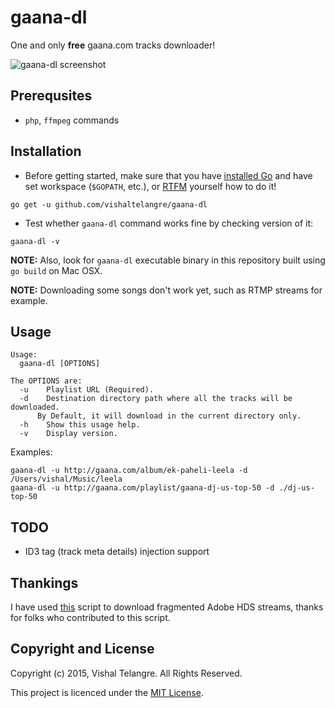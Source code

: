 # gaana-dl

One and only **free** gaana.com tracks downloader!

![gaana-dl screenshot](https://raw.github.com/vishaltelangre/gaana-dl/master/preview.png)

## Prerequsites
- `php`, `ffmpeg` commands

## Installation

- Before getting started, make sure that you have [installed Go](http://golang.org/doc/install) and have set workspace (`$GOPATH`, etc.), or [RTFM](http://golang.org/doc/code.html) yourself how to do it!

```
go get -u github.com/vishaltelangre/gaana-dl
```

- Test whether `gaana-dl` command works fine by checking version of it:

```
gaana-dl -v
```

**NOTE:** Also, look for `gaana-dl` executable binary in this repository built using `go build` on Mac OSX.

**NOTE:** Downloading some songs don't work yet, such as RTMP streams for example.

## Usage

```
Usage:
  gaana-dl [OPTIONS]

The OPTIONS are:
  -u    Playlist URL (Required).
  -d    Destination directory path where all the tracks will be downloaded.
      By Default, it will download in the current directory only.
  -h    Show this usage help.
  -v    Display version.
```

Examples:

```
gaana-dl -u http://gaana.com/album/ek-paheli-leela -d /Users/vishal/Music/leela
gaana-dl -u http://gaana.com/playlist/gaana-dj-us-top-50 -d ./dj-us-top-50
```

## TODO

- ID3 tag (track meta details) injection support

## Thankings

I have used [this](https://github.com/K-S-V/Scripts/blob/master/AdobeHDS.php) script to download fragmented Adobe HDS streams, thanks for folks who contributed to this script.

## Copyright and License

Copyright (c) 2015, Vishal Telangre. All Rights Reserved.

This project is licenced under the [MIT License](LICENSE.md).